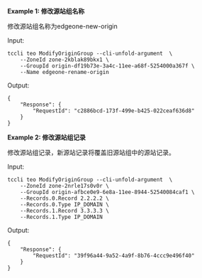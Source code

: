 **Example 1: 修改源站组名称**

修改源站组名称为edgeone-new-origin

Input: 

```
tccli teo ModifyOriginGroup --cli-unfold-argument  \
    --ZoneId zone-2kblak89bkx1 \
    --GroupId origin-df19b73e-3a4c-11ee-a68f-5254000a367f \
    --Name edgeone-rename-origin
```

Output: 
```
{
    "Response": {
        "RequestId": "c2886bcd-173f-499e-b425-022ceaf636d8"
    }
}
```

**Example 2: 修改源站组记录**

修改源站组记录，新源站记录将覆盖旧源站组中的源站记录。

Input: 

```
tccli teo ModifyOriginGroup --cli-unfold-argument  \
    --ZoneId zone-2nrle17s0v0r \
    --GroupId origin-afbce0e9-6e8a-11ee-8944-52540084caf1 \
    --Records.0.Record 2.2.2.2 \
    --Records.0.Type IP_DOMAIN \
    --Records.1.Record 3.3.3.3 \
    --Records.1.Type IP_DOMAIN
```

Output: 
```
{
    "Response": {
        "RequestId": "39f96a44-9a52-4a9f-8b76-4ccc9e496f40"
    }
}
```

